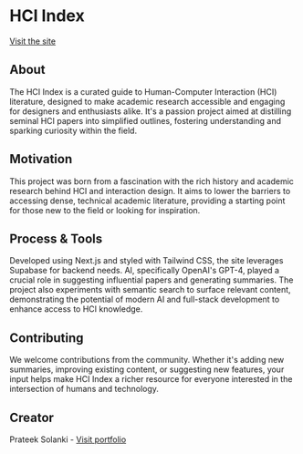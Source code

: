 # HCI Index

[Visit the site](https://hci-ai-index-hxjg.vercel.app/)

## About

The HCI Index is a curated guide to Human-Computer Interaction (HCI) literature, designed to make academic research accessible and engaging for designers and enthusiasts alike. It's a passion project aimed at distilling seminal HCI papers into simplified outlines, fostering understanding and sparking curiosity within the field.

## Motivation

This project was born from a fascination with the rich history and academic research behind HCI and interaction design. It aims to lower the barriers to accessing dense, technical academic literature, providing a starting point for those new to the field or looking for inspiration.

## Process & Tools

Developed using Next.js and styled with Tailwind CSS, the site leverages Supabase for backend needs. AI, specifically OpenAI's GPT-4, played a crucial role in suggesting influential papers and generating summaries. The project also experiments with semantic search to surface relevant content, demonstrating the potential of modern AI and full-stack development to enhance access to HCI knowledge.

## Contributing

We welcome contributions from the community. Whether it's adding new summaries, improving existing content, or suggesting new features, your input helps make HCI Index a richer resource for everyone interested in the intersection of humans and technology.

## Creator

Prateek Solanki - [Visit portfolio](https://prateeksolanki.com)
